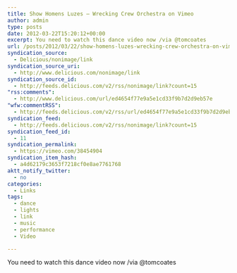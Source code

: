 ```yaml
---
title: Show Homens Luzes – Wrecking Crew Orchestra on Vimeo
author: admin
type: posts
date: 2012-03-22T15:20:12+00:00
excerpt: You need to watch this dance video now /via @tomcoates
url: /posts/2012/03/22/show-homens-luzes-wrecking-crew-orchestra-on-vimeo/
syndication_source:
  - Delicious/nonimage/link
syndication_source_uri:
  - http://www.delicious.com/nonimage/link
syndication_source_id:
  - http://feeds.delicious.com/v2/rss/nonimage/link?count=15
"rss:comments":
  - http://www.delicious.com/url/ed4654f77e9a5e1cd33f9b7d2d9eb57e
"wfw:commentRSS":
  - http://feeds.delicious.com/v2/rss/url/ed4654f77e9a5e1cd33f9b7d2d9eb57e
syndication_feed:
  - http://feeds.delicious.com/v2/rss/nonimage/link?count=15
syndication_feed_id:
  - 11
syndication_permalink:
  - https://vimeo.com/38454904
syndication_item_hash:
  - a4d62179c3653f7218cf0e8ae7761768
aktt_notify_twitter:
  - no
categories:
  - Links
tags:
  - dance
  - lights
  - link
  - music
  - performance
  - Video

---
```

You need to watch this dance video now /via @tomcoates